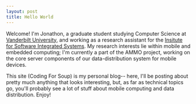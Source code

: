 ```yaml
---
layout: post
title: Hello World
---
```


Welcome!  I'm Jonathon, a graduate student studying Computer Science at <a
href="http://www.vanderbilt.edu">Vanderbilt University</a>, and working as a
research assistant for the <a href="http://www.isis.vanderbilt.edu/"> Insitute
for Software Integrated Systems</a>. My research interests lie within mobile and
embedded computing; I'm currently a part of the AMMO project, working on the
core server components of our data-distribution system for mobile devices.

This site (Coding For Soup) is my personal blog--  here, I'll be posting about
pretty much anything that looks interesting, but, as far as technical topics go,
you'll probably see a lot of stuff about mobile computing and data distribution.
Enjoy!
